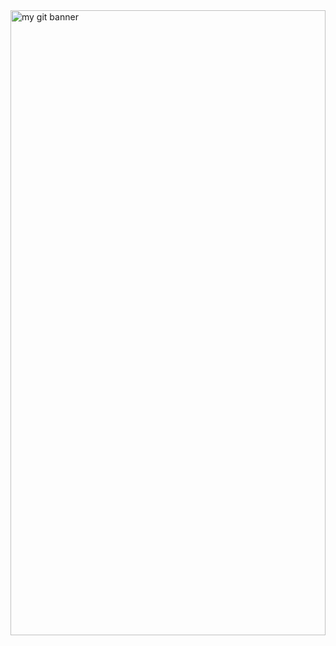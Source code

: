 <img src="readme.svg" width="100%" height="1000rem" alt="my git banner" title='"100 pushups, 100 sit-ups, 100 squats, and a 10km run!"'/>